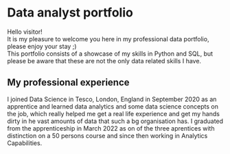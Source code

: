 # Data analyst portfolio

Hello visitor!<br>
It is my pleasure to welcome you here in my professional data portfolio, please enjoy your stay ;) <br> 
This portfolio consists of a showcase of my skills in Python and SQL, but please be aware that these are not the only data related skills I have. <br>

## My professional experience <br>
I joined Data Science in Tesco, London, England in September 2020 as an apprentice and learned data analytics and some data science concepts on the job, which really helped me get a real life experience and get my hands dirty in he vast amounts of data that such a bg organisation has. 
I graduated from the apprenticeship in March 2022 as on of the three aprentices with distinction on a 50 persons course and since then working in Analytics Capabilities.
